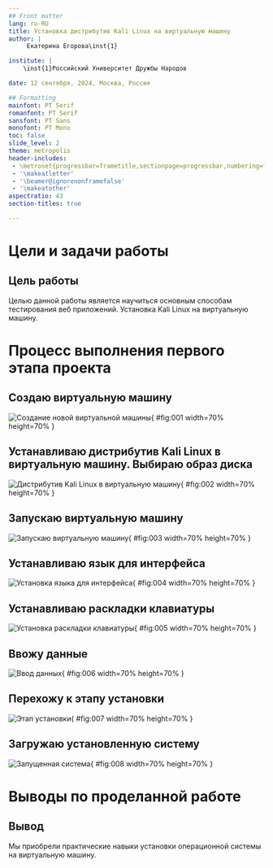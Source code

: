 ```yaml
---
## Front matter
lang: ru-RU
title: Установка дистрибутив Kali Linux на виртуальную машину
author: |
	 Екатерина Егорова\inst{1}

institute: |
	\inst{1}Российский Университет Дружбы Народов

date: 12 сентября, 2024, Москва, Россия

## Formatting
mainfont: PT Serif
romanfont: PT Serif
sansfont: PT Sans
monofont: PT Mono
toc: false
slide_level: 2
theme: metropolis
header-includes: 
 - \metroset{progressbar=frametitle,sectionpage=progressbar,numbering=fraction}
 - '\makeatletter'
 - '\beamer@ignorenonframefalse'
 - '\makeatother'
aspectratio: 43
section-titles: true

---
```


# Цели и задачи работы

## Цель  работы

Целью данной работы является научиться основным способам тестирования веб приложений. Установка Kali Linux на виртуальную машину.

# Процесс выполнения первого этапа проекта

## Создаю виртуальную машину

![Создание новой виртуальной машины](image/01.jpg){ #fig:001 width=70% height=70% }


## Устанавливаю дистрибутив Kali Linux в виртуальную машину. Выбираю образ диска
![Дистрибутив Kali Linux в виртуальную машину](image/02.jpg){ #fig:002 width=70% height=70% }


## Запускаю виртуальную машину

![Запускаю виртуальную машину](image/03.jpg){ #fig:003 width=70% height=70% }

## Устанавливаю язык для интерфейса 

![Установка языка для интерфейса](image/04.jpg){ #fig:004 width=70% height=70% }

## Устанавливаю раскладки клавиатуры

![Установка раскладки клавиатуры](image/05.jpg){ #fig:005 width=70% height=70% }

## Ввожу данные 

![Ввод данных](image/06.jpg){ #fig:006 width=70% height=70% }

## Перехожу к этапу установки 

![Этап установки](image/07.jpg){ #fig:007 width=70% height=70% }

## Загружаю установленную систему

![Запущенная система](image/08.jpg){ #fig:008 width=70% height=70% }


# Выводы по проделанной работе

## Вывод

Мы приобрели практические навыки установки операционной системы на виртуальную машину.


